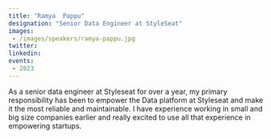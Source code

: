 ```yaml
---
title: "Ramya  Pappu"
designation: "Senior Data Engineer at StyleSeat"
images:
 - /images/speakers/ramya-pappu.jpg
twitter: 
linkedin: 
events:
 - 2023
---
```


As a senior data engineer at Styleseat for over a year, my primary responsibility has been to empower the Data platform at Styleseat and make it the most reliable and maintainable. I have experience working in small and big size companies earlier and really excited to use all that experience in empowering startups.